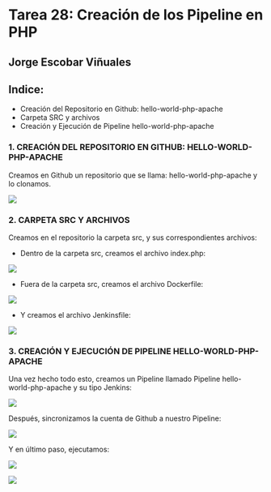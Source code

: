 # Tarea 28: Creación de los Pipeline en PHP

  ## Jorge Escobar Viñuales

  ## Indice:
 - Creación del Repositorio en Github: hello-world-php-apache
 - Carpeta SRC y archivos
 - Creación y Ejecución de Pipeline hello-world-php-apache

 ### 1. CREACIÓN DEL REPOSITORIO EN GITHUB: HELLO-WORLD-PHP-APACHE

Creamos en Github un repositorio que se llama: hello-world-php-apache y lo clonamos.

![](https://github.com/Jorgeev27/GIT/blob/main/img/Tarea%2028%20-%20Creaci%C3%B3n%20de%20los%20Pipeline%20en%20PHP/Pipeline%20PHP%201.png)

 ### 2. CARPETA SRC Y ARCHIVOS

Creamos en el repositorio la carpeta src, y sus correspondientes archivos:

  - Dentro de la carpeta src, creamos el archivo index.php:

![](https://github.com/Jorgeev27/GIT/blob/main/img/Tarea%2028%20-%20Creaci%C3%B3n%20de%20los%20Pipeline%20en%20PHP/Pipeline%20PHP%202.png)

  - Fuera de la carpeta src, creamos el archivo Dockerfile:

![](https://github.com/Jorgeev27/GIT/blob/main/img/Tarea%2028%20-%20Creaci%C3%B3n%20de%20los%20Pipeline%20en%20PHP/Pipeline%20PHP%203.png)

  - Y creamos el archivo Jenkinsfile:

![](https://github.com/Jorgeev27/GIT/blob/main/img/Tarea%2028%20-%20Creaci%C3%B3n%20de%20los%20Pipeline%20en%20PHP/Pipeline%20PHP%204.png)

 ### 3. CREACIÓN Y EJECUCIÓN DE PIPELINE HELLO-WORLD-PHP-APACHE

Una vez hecho todo esto, creamos un Pipeline llamado Pipeline hello-world-php-apache y su tipo Jenkins:

![](https://github.com/Jorgeev27/GIT/blob/main/img/Tarea%2028%20-%20Creaci%C3%B3n%20de%20los%20Pipeline%20en%20PHP/Pipeline%20PHP%205.png)

Después, sincronizamos la cuenta de Github a nuestro Pipeline:

![](https://github.com/Jorgeev27/GIT/blob/main/img/Tarea%2028%20-%20Creaci%C3%B3n%20de%20los%20Pipeline%20en%20PHP/Pipeline%20PHP%206.png)

Y en último paso, ejecutamos:

![](https://github.com/Jorgeev27/GIT/blob/main/img/Tarea%2028%20-%20Creaci%C3%B3n%20de%20los%20Pipeline%20en%20PHP/Pipeline%20PHP%207.png)

![](https://github.com/Jorgeev27/GIT/blob/main/img/Tarea%2028%20-%20Creaci%C3%B3n%20de%20los%20Pipeline%20en%20PHP/Pipeline%20PHP%208.png)

